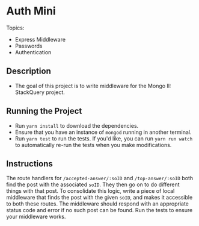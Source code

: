 # Auth Mini
Topics:
  * Express Middleware 
  * Passwords
  * Authentication

## Description
 - The goal of this project is to write middleware for the Mongo II: StackQuery project.
## Running the Project
- Run `yarn install` to download the dependencies.
- Ensure that you have an instance of `mongod` running in another terminal.
- Run `yarn test` to run the tests. If you'd like, you can run `yarn run watch`
  to automatically re-run the tests when you make modifications.

## Instructions

The route handlers for `/accepted-answer/:soID` and `/top-answer/:soID` both find the post with the associated `soID`. They then go on to do different things with that post. To consolidate this logic, write a piece of local middleware that finds the post with the given `soID`, and makes it accessible to both these routes. The middleware should respond with an appropriate status code and error if no such post can be found. Run the tests to ensure your middleware works.
